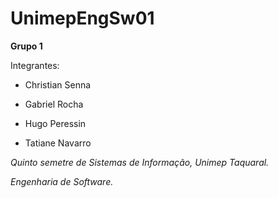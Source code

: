 # UnimepEngSw01

**Grupo 1**

Integrantes:

- Christian Senna

- Gabriel Rocha

- Hugo Peressin

- Tatiane Navarro

_Quinto semetre de Sistemas de Informação, Unimep Taquaral._

_Engenharia de Software._
